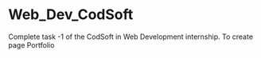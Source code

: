 # Web_Dev_CodSoft
Complete task -1 of the CodSoft in Web Development internship. To create page Portfolio
